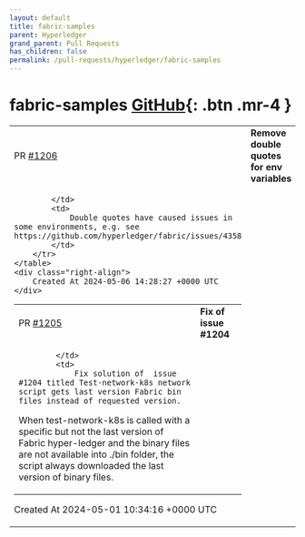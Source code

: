 ```yaml
---
layout: default
title: fabric-samples
parent: Hyperledger
grand_parent: Pull Requests
has_children: false
permalink: /pull-requests/hyperledger/fabric-samples
---
```


# fabric-samples <span class="fs-3 right-align">[GitHub](https://github.com/hyperledger/fabric-samples){: .btn .mr-4 }</span>


<div>
    <table>
        <tr>
            <td>
                PR <a href="https://github.com/hyperledger/fabric-samples/pull/1206" class=".btn">#1206</a>
            </td>
            <td>
                <b>
                    Remove double quotes for env variables
                </b>
            </td>
        </tr>
        <tr>
            <td>
                
            </td>
            <td>
                Double quotes have caused issues in some environments, e.g. see https://github.com/hyperledger/fabric/issues/4358
            </td>
        </tr>
    </table>
    <div class="right-align">
        Created At 2024-05-06 14:28:27 +0000 UTC
    </div>
</div>

<div>
    <table>
        <tr>
            <td>
                PR <a href="https://github.com/hyperledger/fabric-samples/pull/1205" class=".btn">#1205</a>
            </td>
            <td>
                <b>
                    Fix of issue #1204
                </b>
            </td>
        </tr>
        <tr>
            <td>
                
            </td>
            <td>
                Fix solution of  issue #1204 titled Test-network-k8s network script gets last version Fabric bin files instead of requested version.
When test-network-k8s is called with a specific but not the last version of Fabric hyper-ledger and the binary files are not available into ./bin folder, the script always downloaded the last version of binary files.
            </td>
        </tr>
    </table>
    <div class="right-align">
        Created At 2024-05-01 10:34:16 +0000 UTC
    </div>
</div>

